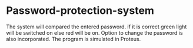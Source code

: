 # Password-protection-system
The system will compared the entered password. if it is correct green light will be switched on else red will be on. Option to change the password is also incorporated.  The program is  simulated in Proteus. 
